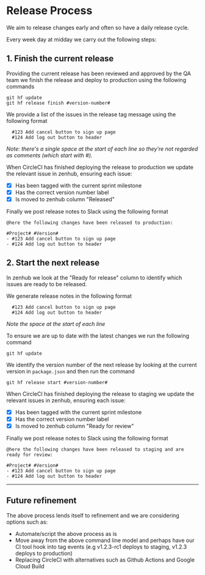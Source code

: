 # Release Process

We aim to release changes early and often so have a daily release cycle.

Every week day at midday we carry out the following steps:

## 1. Finish the current release

Providing the current release has been reviewed and approved by the QA team we finish the release and deploy to production using the following commands 
    
```
git hf update
git hf release finish #version-number#
```

We provide a list of the issues in the release tag message using the following format
   
``` 
  #123 Add cancel button to sign up page
  #124 Add log out button to header
```

_Note: there's a single space at the start of each line so they're not regarded as comments (which start with #)._

When CircleCI has finished deploying the release to production we update the relevant issue in zenhub, ensuring each issue:
- [x] Has been tagged with the current sprint milestone
- [x] Has the correct version number label
- [x] Is moved to zenhub column "Released"

Finally we post release notes to Slack using the following format
```
@here the following changes have been released to production:

#Project# #Version#
- #123 Add cancel button to sign up page
- #124 Add log out button to header
```

## 2. Start the next release

In zenhub we look at the "Ready for release" column to identify which issues are ready to be released.

We generate release notes in the following format
```
  #123 Add cancel button to sign up page
  #124 Add log out button to header
```
_Note the space at the start of each line_

To ensure we are up to date with the latest changes we run the following command
```
git hf update
```

We identify the version number of the next release by looking at the current version in `package.json` and then run the command
```
git hf release start #version-number#
```

When CircleCI has finished deploying the release to staging we update the relevant issues in zenhub, ensuring each issue:
- [x] Has been tagged with the current sprint milestone
- [x] Has the correct version number label
- [x] Is moved to zenhub column "Ready for review"

Finally we post release notes to Slack using the following format
```
@here the following changes have been released to staging and are ready for review:

#Project# #Version#
- #123 Add cancel button to sign up page
- #124 Add log out button to header
```

---

## Future refinement

The above process lends itself to refinement and we are considering options such as:

- Automate/script the above process as is
- Move away from the above command line model and perhaps have our CI tool hook into tag events (e.g v1.2.3-rc1 deploys to staging, v1.2.3 deploys to production)
- Replacing CircleCI with alternatives such as Github Actions and Google Cloud Build

